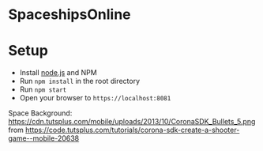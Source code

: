 # SpaceshipsOnline

# Setup

- Install [node.js](https://nodejs.org/en/download/) and NPM
- Run `npm install` in the root directory
- Run `npm start`
- Open your browser to `https://localhost:8081` 


Space Background: https://cdn.tutsplus.com/mobile/uploads/2013/10/CoronaSDK_Bullets_5.png from https://code.tutsplus.com/tutorials/corona-sdk-create-a-shooter-game--mobile-20638
